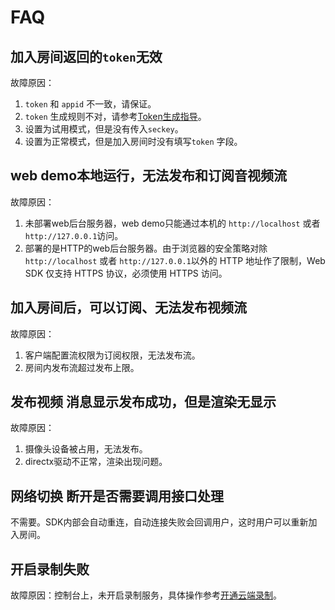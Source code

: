 # FAQ

## 加入房间返回的`token`无效

故障原因：  
1. `token` 和 `appid` 不一致，请保证。  
2. `token` 生成规则不对，请参考[Token生成指导](/video/urtc/sdk/token)。  
3. 设置为试用模式，但是没有传入`seckey`。  
4. 设置为正常模式，但是加入房间时没有填写`token` 字段。  

## web demo本地运行，无法发布和订阅音视频流

故障原因：  
1. 未部署web后台服务器，web demo只能通过本机的 `http://localhost` 或者 `http://127.0.0.1`访问。
2. 部署的是HTTP的web后台服务器。由于浏览器的安全策略对除`http://localhost` 或者 `http://127.0.0.1`以外的 HTTP 地址作了限制，Web SDK 仅支持 HTTPS 协议，必须使用 HTTPS 访问。

## 加入房间后，可以订阅、无法发布视频流

故障原因：  
1. 客户端配置流权限为订阅权限，无法发布流。  
2. 房间内发布流超过发布上限。  

## 发布视频 消息显示发布成功，但是渲染无显示

故障原因：  
1. 摄像头设备被占用，无法发布。  
2. directx驱动不正常，渲染出现问题。  

## 网络切换 断开是否需要调用接口处理

不需要。SDK内部会自动重连，自动连接失败会回调用户，这时用户可以重新加入房间。 

## 开启录制失败

故障原因：控制台上，未开启录制服务，具体操作参考[开通云端录制](/video/urtc/cloudRecord/openRecord)。 
